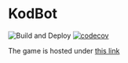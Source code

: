 # KodBot
![Build and Deploy](https://github.com/jelinski/kodbot/workflows/Build%20and%20Deploy/badge.svg?branch=master)
[![codecov](https://codecov.io/gh/jelinski/kodbot/branch/master/graph/badge.svg)](https://codecov.io/gh/jelinski/kodbot)

The game is hosted under [this link](https://kodbot.jellysoft.pl)
